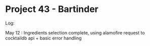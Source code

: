 # Project 43 - Bartinder 

Log:


May 12 : Ingredients selection complete, using alamofire request to cocktaildb api + basic error handling
